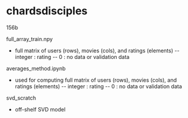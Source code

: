 # chardsdisciples
156b

full_array_train.npy
  - full matrix of users (rows), movies (cols), and ratings (elements)
      -- integer : rating
      -- 0 : no data or validation data
      
averages_method.ipynb
  - used for computing full matrix of users (rows), movies (cols), and ratings (elements)
      -- integer : rating
      -- 0 : no data or validation data
  
svd_scratch
  - off-shelf SVD model
